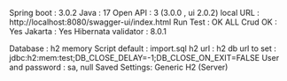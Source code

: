 Spring boot : 3.0.2
Java : 17
Open API : 3  (3.0.0 , ui 2.0.2)
local URL : http://localhost:8080/swagger-ui/index.html
Run Test : OK
ALL Crud OK : Yes
Jakarta : Yes
Hibernata validator : 8.0.1

Database : h2 memory 
Script default : import.sql
h2 url : 
h2 db url to set : jdbc:h2:mem:test;DB_CLOSE_DELAY=-1;DB_CLOSE_ON_EXIT=FALSE
User and password : sa, null
Saved Settings:	Generic H2 (Server)
